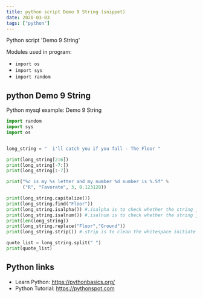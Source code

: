 ```yaml
---
title: python script Demo 9 String (snippet)
date: 2020-03-03
tags: ["python"]
---
```

Python script 'Demo 9 String'


Modules used in program: 
* `import os`
* `import sys`
* `import random`

## python Demo 9 String

Python mysql example: Demo 9 String

```python
import random
import sys
import os


long_string = "  i'll catch you if you fall - The Floor "

print(long_string[2:6])
print(long_string[-7:])
print(long_string[:-7])

print("%c is my %s letter and my number %d number is %.5f" %
      ("R", "Favorate", 3, 0.123128))

print(long_string.capitalize())
print(long_string.find("Floor"))
print(long_string.isalpha()) #.isalpha is to check whether the string just consists of alphabetic character only.
print(long_string.isalnum()) #.isalnum is to check whether the string just consists of number only
print(len(long_string))
print(long_string.replace("Floor","Ground"))
print(long_string.strip()) #.strip is to clean the whitespace initiate and end of the string

quote_list = long_string.split(" ")
print(quote_list)

```

## Python links

- Learn Python: https://pythonbasics.org/
- Python Tutorial: https://pythonspot.com
